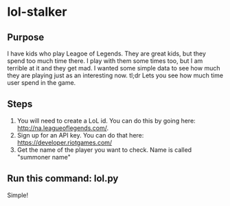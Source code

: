 # lol-stalker

## Purpose

I have kids who play Leagoe of Legends.  They are great kids, but they spend too much time there.  I play with them some times too, but I am terrible at it and they get mad.  I wanted some simple data to see how much they are playing just as an interesting now.
tl;dr Lets you see how much time user spend in the game.

## Steps

1. You will need to create a LoL id.  You can do this by going here:  http://na.leagueoflegends.com/. 
2. Sign up for an API key.  You can do that here:  https://developer.riotgames.com/
3. Get the name of the player you want to check.  Name is called "summoner name"

## Run this command:  lol.py

Simple!  
